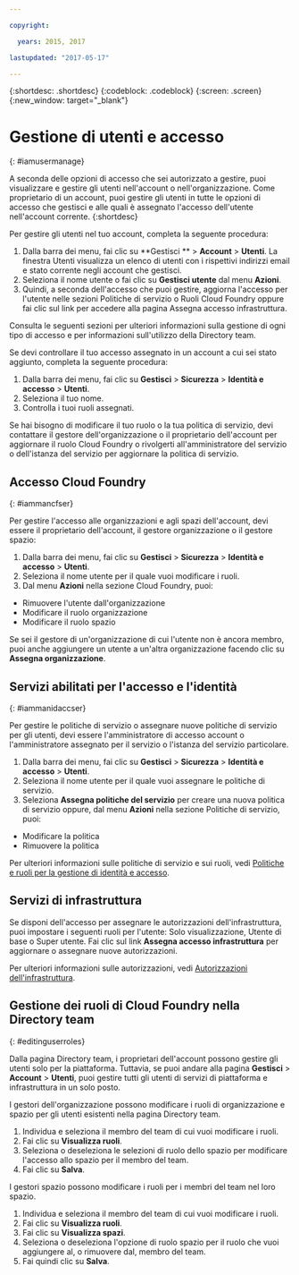 ```yaml
---

copyright:

  years: 2015, 2017

lastupdated: "2017-05-17"

---
```


{:shortdesc: .shortdesc}
{:codeblock: .codeblock}
{:screen: .screen}
{:new_window: target="_blank"}

# Gestione di utenti e accesso
{: #iamusermanage}

A seconda delle opzioni di accesso che sei autorizzato a gestire, puoi visualizzare e gestire gli utenti nell'account o nell'organizzazione. Come proprietario di un account, puoi gestire gli utenti in tutte le opzioni di accesso che gestisci e alle quali è assegnato l'accesso dell'utente nell'account corrente.
{:shortdesc}

Per gestire gli utenti nel tuo account, completa la seguente procedura:

1. Dalla barra dei menu, fai clic su **Gestisci ** &gt; **Account** &gt; **Utenti**. La finestra Utenti visualizza un elenco di utenti con i rispettivi indirizzi email e stato corrente negli account che gestisci. 
2. Seleziona il nome utente o fai clic su **Gestisci utente** dal menu **Azioni**. 
3. Quindi, a seconda dell'accesso che puoi gestire, aggiorna l'accesso per l'utente nelle sezioni Politiche di servizio o Ruoli Cloud Foundry oppure fai clic sul link per accedere alla pagina Assegna accesso infrastruttura.

Consulta le seguenti sezioni per ulteriori informazioni sulla gestione di ogni tipo di accesso e per informazioni sull'utilizzo della Directory team.

Se devi controllare il tuo accesso assegnato in un account a cui sei stato aggiunto, completa la seguente procedura:

1. Dalla barra dei menu, fai clic su **Gestisci** &gt; **Sicurezza** &gt; **Identità e accesso** &gt; **Utenti**. 
2. Seleziona il tuo nome. 
3. Controlla i tuoi ruoli assegnati.

Se hai bisogno di modificare il tuo ruolo o la tua politica di servizio, devi contattare il gestore dell'organizzazione o il proprietario dell'account per aggiornare il ruolo Cloud Foundry o rivolgerti all'amministratore del servizio o dell'istanza del servizio per aggiornare la politica di servizio.

## Accesso Cloud Foundry
{: #iammancfser}

Per gestire l'accesso alle organizzazioni e agli spazi dell'account, devi essere il proprietario dell'account, il gestore organizzazione o il gestore spazio:

1. Dalla barra dei menu, fai clic su **Gestisci** &gt; **Sicurezza** &gt; **Identità e accesso** &gt; **Utenti**. 
2. Seleziona il nome utente per il quale vuoi modificare i ruoli.
3. Dal menu **Azioni** nella sezione Cloud Foundry, puoi:

  * Rimuovere l'utente dall'organizzazione
  * Modificare il ruolo organizzazione
  * Modificare il ruolo spazio

Se sei il gestore di un'organizzazione di cui l'utente non è ancora membro, puoi anche aggiungere un utente a un'altra organizzazione facendo clic su **Assegna organizzazione**. 


## Servizi abilitati per l'accesso e l'identità
{: #iammanidaccser}

Per gestire le politiche di servizio o assegnare nuove politiche di servizio per gli utenti, devi essere l'amministratore di accesso account o l'amministratore assegnato per il servizio o l'istanza del servizio particolare.

1. Dalla barra dei menu, fai clic su **Gestisci** &gt; **Sicurezza** &gt; **Identità e accesso** &gt; **Utenti**. 
2. Seleziona il nome utente per il quale vuoi assegnare le politiche di servizio.
3. Seleziona **Assegna politiche del servizio** per creare una nuova politica di servizio oppure, dal menu **Azioni** nella sezione Politiche di servizio, puoi:
  
  * Modificare la politica
  * Rimuovere la politica

Per ulteriori informazioni sulle politiche di servizio e sui ruoli, vedi [Politiche e ruoli per la gestione di identità e accesso](/docs/iam/users_roles.html#iamusermanpol).

## Servizi di infrastruttura

Se disponi dell'accesso per assegnare le autorizzazioni dell'infrastruttura, puoi impostare i seguenti ruoli per l'utente: Solo visualizzazione, Utente di base o Super utente. Fai clic sul link **Assegna accesso infrastruttura** per aggiornare o assegnare nuove autorizzazioni.

Per ulteriori informazioni sulle autorizzazioni, vedi [Autorizzazioni dell'infrastruttura](/docs/iam/users_roles.html#infrapermissions).

## Gestione dei ruoli di Cloud Foundry nella Directory team
{: #editinguserroles}

Dalla pagina Directory team, i proprietari dell'account possono gestire gli utenti solo per la piattaforma. Tuttavia, se puoi andare alla pagina **Gestisci** &gt; **Account** &gt; **Utenti**, puoi gestire tutti gli utenti di servizi di piattaforma e infrastruttura in un solo posto.

I gestori dell'organizzazione possono modificare i ruoli di organizzazione e spazio per gli utenti esistenti nella pagina Directory team.

1. Individua e seleziona il membro del team di cui vuoi modificare i ruoli.
2. Fai clic su **Visualizza ruoli**.
3. Seleziona o deseleziona le selezioni di ruolo dello spazio per modificare l'accesso allo spazio per il membro del team.
4. Fai clic su **Salva**.

I gestori spazio possono modificare i ruoli per i membri del team nel loro spazio.

1. Individua e seleziona il membro del team di cui vuoi modificare i ruoli.
2. Fai clic su **Visualizza ruoli**.
3. Fai clic su **Visualizza spazi**.
4. Seleziona o deseleziona l'opzione di ruolo spazio per il ruolo che vuoi aggiungere al, o rimuovere dal, membro del team.
5. Fai quindi clic su **Salva**.
